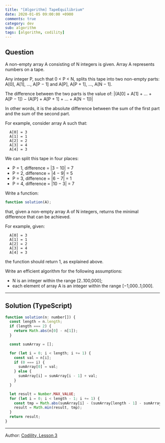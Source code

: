 ```yaml
---
title: "[Algorithm] TapeEquilibrium"
date: 2020-01-05 09:00:00 +0900
comments: true
category: dev
sub: algorithm
tags: [algorithm, codility]
---
```


## Question
A non-empty array A consisting of N integers is given. Array A represents numbers on a tape.

Any integer P, such that 0 < P < N, splits this tape into two non-empty parts: A[0], A[1], ..., A[P − 1] and A[P], A[P + 1], ..., A[N − 1].

The difference between the two parts is the value of: \|(A[0] + A[1] + ... + A[P − 1]) − (A[P] + A[P + 1] + ... + A[N − 1])\|

In other words, it is the absolute difference between the sum of the first part and the sum of the second part.

For example, consider array A such that:

```
  A[0] = 3
  A[1] = 1
  A[2] = 2
  A[3] = 4
  A[4] = 3
```

We can split this tape in four places:

* P = 1, difference = \|3 − 10\| = 7
* P = 2, difference = \|4 − 9\| = 5
* P = 3, difference = \|6 − 7\| = 1
* P = 4, difference = \|10 − 3\| = 7

Write a function:

```js
function solution(A);
```

that, given a non-empty array A of N integers, returns the minimal difference that can be achieved.

For example, given:

```
  A[0] = 3
  A[1] = 1
  A[2] = 2
  A[3] = 4
  A[4] = 3
```

the function should return 1, as explained above.

Write an efficient algorithm for the following assumptions:

* N is an integer within the range [2..100,000];
* each element of array A is an integer within the range [−1,000..1,000].

---

## Solution (TypeScript)

```js
function solution(n: number[]) {
  const length = n.length;
  if (length === 2) {
    return Math.abs(n[0] - n[1]);
  }

  const sumArray = [];

  for (let i = 0; i < length; i += 1) {
    const val = n[i];
    if (0 === i) {
      sumArray[0] = val;
    } else {
      sumArray[i] = sumArray[i - 1] + val;
    }
  }

  let result = Number.MAX_VALUE;
  for (let i = 0; i < length - 1; i += 1) {
    const tmp = Math.abs(sumArray[i] - (sumArray[length - 1] - sumArray[i]));
    result = Math.min(result, tmp);
  }
  return result;
}
```

---

Author: [Codility, Lesson 3](https://app.codility.com/programmers/lessons/3-time_complexity/tape_equilibrium/)